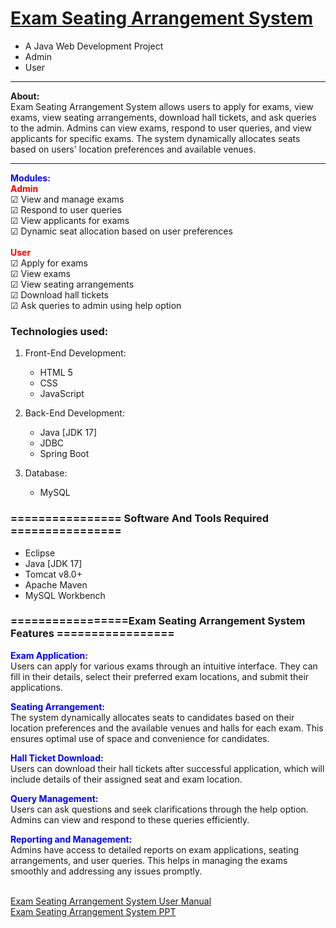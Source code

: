 # <a href="" target="_blank">Exam Seating Arrangement System</a>
- A Java Web Development Project
- Admin
- User

<hr>
<b>About:</b><br>
Exam Seating Arrangement System allows users to apply for exams, view exams, view seating arrangements, download hall tickets, and ask queries to the admin. Admins can view exams, respond to user queries, and view applicants for specific exams. The system dynamically allocates seats based on users' location preferences and available venues.
<hr>

<span style="color:blue">**Modules:**</span><br>
<span style="color:red">**Admin**</span><br>
<span>&#9745;</span> View and manage exams<br>
<span>&#9745;</span> Respond to user queries<br>
<span>&#9745;</span> View applicants for exams<br>
<span>&#9745;</span> Dynamic seat allocation based on user preferences<br>
<br>
<span style="color:red">**User**</span><br>
<span>&#9745;</span> Apply for exams<br>
<span>&#9745;</span> View exams<br>
<span>&#9745;</span> View seating arrangements<br>
<span>&#9745;</span> Download hall tickets<br>
<span>&#9745;</span> Ask queries to admin using help option<br>

### Technologies used:
1. Front-End Development:
   - HTML 5
   - CSS
   - JavaScript

2. Back-End Development:
   - Java [JDK 17]
   - JDBC
   - Spring Boot

3. Database:
   - MySQL

### ================ Software And Tools Required ================
- Eclipse
- Java [JDK 17]
- Tomcat v8.0+
- Apache Maven
- MySQL Workbench

### =================Exam Seating Arrangement System Features =================
<span style="color:blue">**Exam Application:**</span><br>
   Users can apply for various exams through an intuitive interface. They can fill in their details, select their preferred exam locations, and submit their applications.<br>

<span style="color:blue">**Seating Arrangement:**</span><br>
   The system dynamically allocates seats to candidates based on their location preferences and the available venues and halls for each exam. This ensures optimal use of space and convenience for candidates.<br>

<span style="color:blue">**Hall Ticket Download:**</span><br>
   Users can download their hall tickets after successful application, which will include details of their assigned seat and exam location.<br>

<span style="color:blue">**Query Management:**</span><br>
   Users can ask questions and seek clarifications through the help option. Admins can view and respond to these queries efficiently.<br>

<span style="color:blue">**Reporting and Management:**</span><br>
   Admins have access to detailed reports on exam applications, seating arrangements, and user queries. This helps in managing the exams smoothly and addressing any issues promptly.<br>

<br><a href="#"> Exam Seating Arrangement System User Manual</a><br>
<a href="#"> Exam Seating Arrangement System PPT</a>
